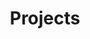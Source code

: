 ---
title: Projects
type: landing

sections:
  - block: portfolio
    content:
      title: Projects
      filters:
        folders:
          - project
    design:
      columns: '1'
      view: showcase
      flip_alt_rows: false
---